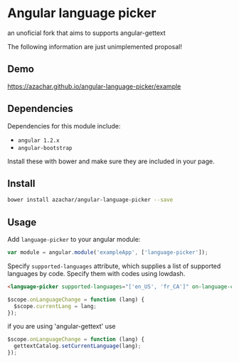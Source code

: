 # Angular language picker 
an unoficial fork that aims to supports angular-gettext

The following information are just unimplemented proposal!

## Demo

https://azachar.github.io/angular-language-picker/example

## Dependencies

Dependencies for this module include:

* `angular 1.2.x`
* `angular-bootstrap`

Install these with bower and make sure they are included in your page.

## Install

```bash
bower install azachar/angular-language-picker --save
```

## Usage

Add `language-picker` to your angular module:

```js
var module = angular.module('exampleApp', ['language-picker']);
```

Specify `supported-languages` attribute, which supplies a list of supported languages by code. Specify them with codes using lowdash.

```html
<language-picker supported-languages="['en_US', 'fr_CA']" on-language-change="onLanguageChange"></language-picker>
```


```js
$scope.onLanguageChange = function (lang) {
  $scope.currentLang = lang;
});
```

if you are using 'angular-gettext' use

```js
$scope.onLanguageChange = function (lang) {
  gettextCatalog.setCurrentLanguage(lang);
});
````


